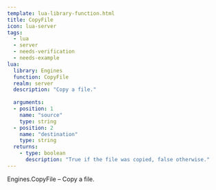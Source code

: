 ```yaml
---
template: lua-library-function.html
title: CopyFile
icon: lua-server
tags:
  - lua
  - server
  - needs-verification
  - needs-example
lua:
  library: Engines
  function: CopyFile
  realm: server
  description: "Copy a file."
  
  arguments:
  - position: 1
    name: "source"
    type: string
  - position: 2
    name: "destination"
    type: string
  returns:
    - type: boolean
      description: "True if the file was copied, false otherwise."
---
```


<div class="lua__search__keywords">
Engines.CopyFile &#x2013; Copy a file.
</div>
